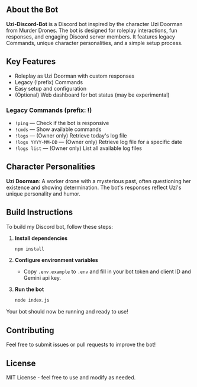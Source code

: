 ## About the Bot

**Uzi-Discord-Bot** is a Discord bot inspired by the character Uzi Doorman from Murder Drones. The bot is designed for roleplay interactions, fun responses, and engaging Discord server members. It features legacy Commands, unique character personalities, and a simple setup process.

## Key Features
- Roleplay as Uzi Doorman with custom responses
- Legacy (!prefix) Commands
- Easy setup and configuration
- (Optional) Web dashboard for bot status (may be experimental)


### Legacy Commands (prefix: !)

- `!ping` — Check if the bot is responsive
- `!cmds` — Show available commands
- `!logs` — (Owner only) Retrieve today's log file
- `!logs YYYY-MM-DD` — (Owner only) Retrieve log file for a specific date
- `!logs list` — (Owner only) List all available log files

## Character Personalities

**Uzi Doorman**: A worker drone with a mysterious past, often questioning her existence and showing determination. The bot's responses reflect Uzi's unique personality and humor.

## Build Instructions
To build my Discord bot, follow these steps:

1. **Install dependencies**
   ```bash
   npm install
   ```

2. **Configure environment variables**
   - Copy `.env.example` to `.env` and fill in your bot token and client ID and Gemini api key.


3. **Run the bot**
   ```bash
   node index.js
   ```

Your bot should now be running and ready to use!

## Contributing
Feel free to submit issues or pull requests to improve the bot!

## License
MIT License - feel free to use and modify as needed.